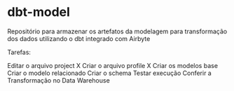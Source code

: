# dbt-model

Repositório para armazenar os artefatos da modelagem para transformação dos dados utilizando o dbt integrado com Airbyte

Tarefas:

Editar o arquivo project X
Criar o arquivo profile X
Criar os modelos base
Criar o modelo relacionado
Criar o schema
Testar execução
Conferir a Transformação no Data Warehouse
